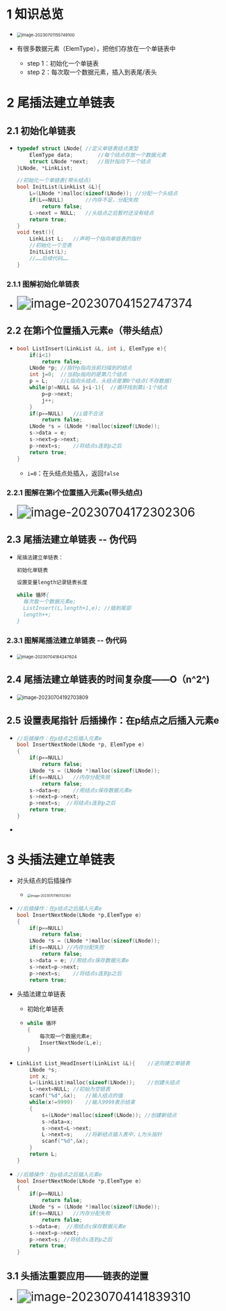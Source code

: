 # 1 知识总览

* <img src="https://cvp.oss-cn-shanghai.aliyuncs.com/picgo/202307011557192.png" alt="image-20230701155749100" style="zoom: 67%;" />

* 有很多数据元素（ElemType），把他们存放在一个单链表中
  * step 1：初始化一个单链表
  * step 2：每次取一个数据元素，插入到表尾/表头



# 2 尾插法建立单链表



## 2.1 初始化单链表

* ~~~C++
  typedef struct LNode{	//定义单链表结点类型
      ElemType data;		//每个结点存放一个数据元素
      struct LNode *next;	//指针指向下一个结点
  }LNode, *LinkList;
  
  //初始化一个单链表(带头结点)
  bool InitList(LinkList &L){
      L=(LNode *)malloc(sizeof(LNode));	//分配一个头结点
      if(L==NULL)		//内存不足，分配失败
          return false;
      L->next = NULL;	//头结点之后暂时还没有结点
      return true;
  }
  void test(){
      LinkList L;	//声明一个指向单链表的指针
      //初始化一个空表
      InitList(L);
      //……后续代码……
  }
  ~~~



### 2.1.1 图解初始化单链表

* <img src="https://cvp.oss-cn-shanghai.aliyuncs.com/picgo/202307041527473.png" alt="image-20230704152747374" style="zoom:200%;" />



## 2.2 在第i个位置插入元素e（带头结点）

* ~~~C++
  bool ListInsert(LinkList &L, int i, ElemType e){
      if(i<1)
          return false;
      LNode *p; //指针p指向当前扫描到的结点
      int j=0;  //当前p指向的是第几个结点
      p = L;    //L指向头结点，头结点是第0个结点(不存数据)
      while(p!=NULL && j<i-1){	//循环找到第i-1个结点
          p=p->next;
          j++;
      }
      if(p==NULL)	//i值不合法
          return false;
      LNode *s = (LNode *)malloc(sizeof(LNode));
      s->data = e;
      s->next=p->next;
      p->next=s;	//将结点s连到p之后
      return true;
  }
  ~~~

  * `i=0`：在头结点处插入，返回`false`



### 2.2.1 图解在第i个位置插入元素e(带头结点)

* <img src="https://cvp.oss-cn-shanghai.aliyuncs.com/picgo/202307041723526.png" alt="image-20230704172302306" style="zoom:200%;" />



## 2.3  尾插法建立单链表 -- 伪代码

* ~~~pascal
  尾插法建立单链表：
  
  初始化单链表
  
  设置变量length记录链表长度
  
  while 循环{
  	每次取一个数据元素e;
  	ListInsert(L,length+1,e); //插到尾部
  	length++;
  }
  ~~~



### 2.3.1 图解尾插法建立单链表 -- 伪代码

* <img src="https://cvp.oss-cn-shanghai.aliyuncs.com/picgo/202307041842705.png" alt="image-20230704184247624" style="zoom: 67%;" />



## 2.4 尾插法建立单链表的时间复杂度——O（n^2^)

* <img src="https://cvp.oss-cn-shanghai.aliyuncs.com/picgo/202307041927883.png" alt="image-20230704192703809" style="zoom:80%;" />



## 2.5 设置表尾指针 后插操作：在p结点之后插入元素e

* ~~~C++
  //后插操作：在p结点之后插入元素e
  bool InsertNextNode(LNode *p, ElemType e)
  {
      if(p==NULL)
          return false;
      LNode *s = (LNode *)malloc(sizeof(LNode));
      if(s==NULL)	//内存分配失败
          return false;
      s->data=e;	//用结点s保存数据元素e
      s->next=p->next;
      p->next=s;  //将结点s连到p之后
      return true;
  }
  ~~~

* 





# 3 头插法建立单链表

* 对头结点的后插操作
  * <img src="https://cvp.oss-cn-shanghai.aliyuncs.com/picgo/202307011601429.png" alt="image-20230701160132363" style="zoom:50%;" />

* ~~~C++
  //后插操作：在p结点之后插入元素e
  bool InsertNextNode(LNode *p,ElemType e)
  {
      if(p==NULL)
          return false;
      LNode *s = (LNode *)malloc(sizeof(LNode));
      if(s==NULL) //内存分配失败
          return false;
      s->data = e; //用结点s保存数据元素e
      s->next=p->next;
      p->next=s;	//将结点s连到p之后
      return true;
  
  ~~~

* 头插法建立单链表

  * 初始化单链表

  * ~~~C++
    while 循环
    {
        每次取一个数据元素e;
        InsertNextNode(L,e);
    }
    ~~~

* ~~~C++
  LinkList List_HeadInsert(LinkList &L){	//逆向建立单链表
      LNode *s;
      int x;
      L=(LinkList)malloc(sizeof(LNode)); 	//创建头结点
      L->next=NULL;	//初始为空链表
      scanf("%d",&x);	//输入结点的值
      while(x!=9999)	//输入9999表示结束
      {
          s=(LNode*)malloc(sizeof(LNode)); //创建新结点
          s->data=x;
          s->next=L->next;
          L->next=s;	//将新结点插入表中，L为头指针
          scanf("%d",&x);
      }
      return L;
  }
  ~~~

* ~~~C++
  //后插操作：在p结点之后插入元素e
  bool InsertNextNode(LNode *p,ElemType e)
  {
      if(p==NULL)
          return false;
      LNode *s = (LNode *)malloc(sizeof(LNode));
      if(s==NULL)	//内存分配失败
          return false;
      s->data=e;  //用结点s保存数据元素e
      s->next=p->next;
      p->next=s; //将结点s连到p之后
      return true;
  }
  ~~~



## 3.1 头插法重要应用——链表的逆置

* <img src="https://cvp.oss-cn-shanghai.aliyuncs.com/picgo/202307041418535.png" alt="image-20230704141839310" style="zoom: 200%;" />
